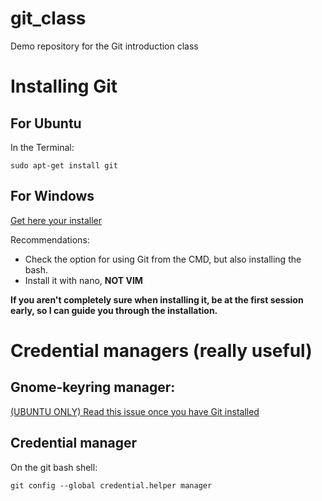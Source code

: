 # git_class
Demo repository for the Git introduction class

# Installing Git

## For Ubuntu

In the Terminal:

```
sudo apt-get install git
```

## For Windows

[Get here your installer](https://git-scm.com/download/win)

Recommendations:

* Check the option for using Git from the CMD, but also installing the bash.
* Install it with nano, **NOT VIM**

**If you aren't completely sure when installing it, be at the first session early, so I can guide you through the installation.**

# Credential managers (really useful)

## Gnome-keyring manager:

[(UBUNTU ONLY) Read this issue once you have Git installed](https://stackoverflow.com/questions/13385690/how-to-use-git-with-gnome-keyring-integration)

## Credential manager

On the git bash shell:

```
git config --global credential.helper manager
```


